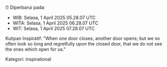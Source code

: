 ⏰ Diperbarui pada:
- WIB: Selasa, 1 April 2025 05.28.07 UTC
- WITA: Selasa, 1 April 2025 06.28.07 UTC
- WIT: Selasa, 1 April 2025 07.28.07 UTC

Kutipan Inspiratif:
"When one door closes, another door opens; but we so often look so long and regretfully upon the closed door, that we do not see the ones which open for us."


Kategori: inspirational

